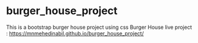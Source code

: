 # burger_house_project
This is a bootstrap burger house project using css
Burger House live project :  https://mnmehedinabil.github.io/burger_house_project/
